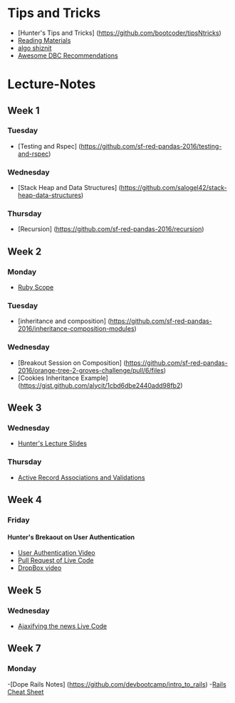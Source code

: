 # Tips and Tricks
- [Hunter's Tips and Tricks] (https://github.com/bootcoder/tipsNtricks)
- [Reading Materials](https://www.dropbox.com/sh/6qyuixc6u3cgn6e/AADchwo9sgumwgaTM21X4F0Pa?dl=0)
- [algo shiznit](http://btholt.github.io/four-semesters-of-cs/)
- [Awesome DBC Recommendations](https://gist.github.com/mbigras/3e45139e88dd60663accdef5d8508733)

# Lecture-Notes 

## Week 1 

### Tuesday
- [Testing and Rspec] (https://github.com/sf-red-pandas-2016/testing-and-rspec)

### Wednesday
- [Stack Heap and Data Structures] (https://github.com/salogel42/stack-heap-data-structures)

### Thursday 
- [Recursion] (https://github.com/sf-red-pandas-2016/recursion)

## Week 2

### Monday
- [Ruby Scope](https://github.com/sf-red-pandas-2016/Ruby-Scope)

### Tuesday
- [inheritance and composition] (https://github.com/sf-red-pandas-2016/inheritance-composition-modules)

### Wednesday
- [Breakout Session on Composition] (https://github.com/sf-red-pandas-2016/orange-tree-2-groves-challenge/pull/6/files)
- [Cookies Inheritance Example] (https://gist.github.com/alycit/1cbd6dbe2440add98fb2)

## Week 3

### Wednesday
- [Hunter's Lecture Slides](https://github.com/bootcoder/ar-intro)

### Thursday
- [Active Record Associations and Validations](https://github.com/sf-red-pandas-2016/activerecord-associations-and-validations)

## Week 4 

### Friday 
#### Hunter's Brekaout on User Authentication
- [User Authentication Video](https://youtu.be/CTQdT-GO6-c)
- [Pull Request of Live Code](https://github.com/sf-red-pandas-2016/user-registration-and-authentication-challenge/pull/7)
- [DropBox video](https://www.dropbox.com/s/tarorvc6waxx95a/red-pandas-UserAuth.mov?dl=0)

## Week 5

### Wednesday
- [Ajaxifying the news Live Code](https://github.com/sf-red-pandas-2016/ajaxifying-hacker-news-challenge/pull/1)

## Week 7

### Monday
-[Dope Rails Notes] (https://github.com/devbootcamp/intro_to_rails)
-[Rails Cheat Sheet](http://courseware.codeschool.com/rails_for_zombies_2_cheatsheets.pdf)
